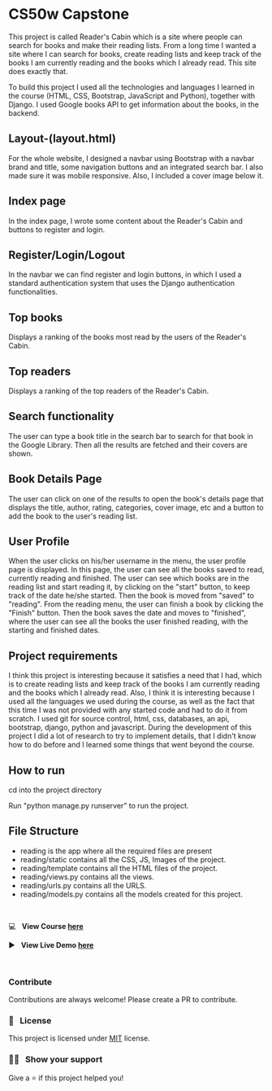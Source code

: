 # CS50w Capstone

This project is called Reader's Cabin which is a site where people can search for books and make their reading lists. From a long time I wanted a site where I can search for books, create reading lists and keep track of the books I am currently reading and the books which I already read. This site does exactly that.

To build this project I used all the technologies and languages I learned in the course (HTML, CSS, Bootstrap, JavaScript and Python), together with Django. I used Google books API to get information about the books, in the backend.

## Layout-(layout.html)

For the whole website, I designed a navbar using Bootstrap with a navbar brand and title, some navigation buttons and an integrated search bar. I also made sure it was mobile responsive. Also, I included a cover image below it.

## Index page

In the index page, I wrote some content about the Reader's Cabin and buttons to register and login.

## Register/Login/Logout

In the navbar we can find register and login buttons, in which I used a standard authentication system that uses the Django authentication functionalities.

## Top books

Displays a ranking of the books most read by the users of the Reader's Cabin.

## Top readers

Displays a ranking of the top readers of the Reader's Cabin.

## Search functionality

The user can type a book title in the search bar to search for that book in the Google Library. Then all the results are fetched and their covers are shown.

## Book Details Page

The user can click on one of the results to open the book's details page that displays the title, author, rating, categories, cover image, etc and a button to add the book to the user's reading list.

## User Profile

When the user clicks on his/her username in the menu, the user profile page is displayed. In this page, the user can see all the books saved to read, currently reading and finished. The user can see which books are in the reading list and start reading it, by clicking on the "start" button, to keep track of the date he/she started. Then the book is moved from "saved" to "reading". From the reading menu, the user can finish a book  by clicking the "Finish" button. Then the book saves the date and moves to "finished", where the user can see all the books the user finished reading, with the starting and finished dates.

## Project requirements

I think this project is interesting because it satisfies a need that I had, which is to create reading lists and keep track of the books I am currently reading and the books which I already read.
Also, I think it is interesting because I used all the languages we used during the course, as well as the fact that this time I was not provided with any started code and had to do it from scratch.
I used git for source control, html, css, databases, an api, bootstrap, django, python and javascript. During the development of this project I did a lot of research to try to implement details, that I didn't know how to do before and I learned some things that went beyond the course.

## How to run

cd into the project directory

Run "python manage.py runserver" to run the project.

## File Structure

- reading is the app where all the required files are present
- reading/static contains all the CSS, JS, Images of the project.
- reading/template contains all the HTML files of the project.
- reading/views.py contains all the views.
- reading/urls.py contains all the URLS.
- reading/models.py contains all the models created for this project.

&nbsp;

:computer: &nbsp; **View Course [here](https://www.edx.org/course/cs50s-web-programming-with-python-and-javascript)**

:arrow_forward: &nbsp; **View Live Demo [here]()**

&nbsp;

### Contribute

Contributions are always welcome! Please create a PR to contribute.

### :pencil: &nbsp; License

This project is licensed under [MIT](https://opensource.org/licenses/MIT) license.

### :man_astronaut: &nbsp; Show your support

Give a ⭐️ if this project helped you!
